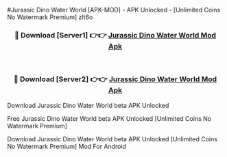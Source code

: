 #Jurassic Dino Water World [APK-MOD] - APK Unlocked - [Unlimited Coins No Watermark Premium] zlt6o



<div align="center">

<h3>🔴 Download [Server1] 👉👉 <a href="https://momento.my/?title=Jurassic_Dino_Water_World">Jurassic Dino Water World Mod Apk</a></h3><br>

<h3>🔴 Download [Server2] 👉👉 <a href="https://momento.my/?title=Jurassic_Dino_Water_World">Jurassic Dino Water World Mod Apk</a></h3>
</div>



Download Jurassic Dino Water World beta APK Unlocked

Free Jurassic Dino Water World beta APK Unlocked [Unlimited Coins No Watermark Premium]

Download Jurassic Dino Water World beta APK Unlocked [Unlimited Coins No Watermark Premium] Mod For Android
